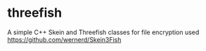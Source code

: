 threefish
=========
A simple C++ Skein and Threefish classes for file encryption used https://github.com/wernerd/Skein3Fish
